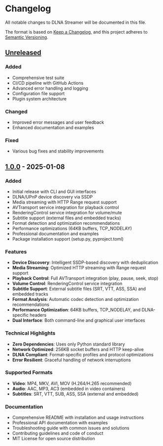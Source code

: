 # Changelog

All notable changes to DLNA Streamer will be documented in this file.

The format is based on [Keep a Changelog](https://keepachangelog.com/en/1.0.0/),
and this project adheres to [Semantic Versioning](https://semver.org/spec/v2.0.0.html).

## [Unreleased]

### Added
- Comprehensive test suite
- CI/CD pipeline with GitHub Actions
- Advanced error handling and logging
- Configuration file support
- Plugin system architecture

### Changed
- Improved error messages and user feedback
- Enhanced documentation and examples

### Fixed
- Various bug fixes and stability improvements

## [1.0.0] - 2025-01-08

### Added
- Initial release with CLI and GUI interfaces
- DLNA/UPnP device discovery via SSDP
- Media streaming with HTTP Range request support
- AVTransport service integration for playback control
- RenderingControl service integration for volume/mute
- Subtitle support (external files and embedded tracks)
- Format detection and optimization recommendations
- Performance optimizations (64KB buffers, TCP_NODELAY)
- Professional documentation and examples
- Package installation support (setup.py, pyproject.toml)

### Features
- **Device Discovery**: Intelligent SSDP-based discovery with deduplication
- **Media Streaming**: Optimized HTTP streaming with Range request support
- **Playback Control**: Full AVTransport integration (play, pause, seek, stop)
- **Volume Control**: RenderingControl service integration
- **Subtitle Support**: External subtitle files (SRT, VTT, ASS, SSA) and embedded tracks
- **Format Analysis**: Automatic codec detection and optimization recommendations
- **Performance Optimization**: 64KB buffers, TCP_NODELAY, and DLNA-specific headers
- **Dual Interface**: Both command-line and graphical user interfaces

### Technical Highlights
- **Zero Dependencies**: Uses only Python standard library
- **Network Optimized**: 256KB socket buffers and HTTP keep-alive
- **DLNA Compliant**: Format-specific profiles and protocol optimizations
- **Error Resilient**: Graceful handling of network interruptions

### Supported Formats
- **Video**: MP4, MKV, AVI, MOV (H.264/H.265 recommended)
- **Audio**: AAC, MP3, AC3 (embedded in video containers)
- **Subtitles**: SRT, VTT, SUB, ASS, SSA (external and embedded)

### Documentation
- Comprehensive README with installation and usage instructions
- Professional API documentation with examples
- Troubleshooting guide with common issues and solutions
- Contributing guidelines and code of conduct
- MIT License for open source distribution

[Unreleased]: https://github.com/yourusername/dlna-streamer/compare/v1.0.0...HEAD
[1.0.0]: https://github.com/yourusername/dlna-streamer/releases/tag/v1.0.0
